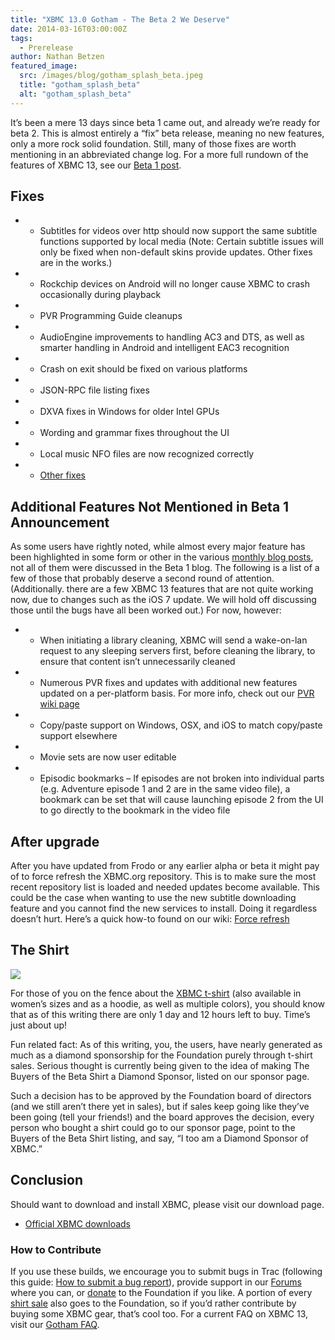 ```yaml
---
title: "XBMC 13.0 Gotham - The Beta 2 We Deserve"
date: 2014-03-16T03:00:00Z
tags:
  - Prerelease
author: Nathan Betzen
featured_image:
  src: /images/blog/gotham_splash_beta.jpeg
  title: "gotham_splash_beta"
  alt: "gotham_splash_beta"
---
```


It’s been a mere 13 days since beta 1 came out, and already we’re ready for beta 2. This is almost entirely a “fix” beta release, meaning no new features, only a more rock solid foundation. Still, many of those fixes are worth mentioning in an abbreviated change log. For a more full rundown of the features of XBMC 13, see our [Beta 1 post](https://kodi.wiki/xbmc-13-0-gotham-beta1-rises/ "beta1").

## Fixes

- - Subtitles for videos over http should now support the same subtitle functions supported by local media (Note: Certain subtitle issues will only be fixed when non-default skins provide updates. Other fixes are in the works.)
- - Rockchip devices on Android will no longer cause XBMC to crash occasionally during playback
- - PVR Programming Guide cleanups
- - AudioEngine improvements to handling AC3 and DTS, as well as smarter handling in Android and intelligent EAC3 recognition
- - Crash on exit should be fixed on various platforms
- - JSON-RPC file listing fixes
- - DXVA fixes in Windows for older Intel GPUs
- - Wording and grammar fixes throughout the UI
- - Local music NFO files are now recognized correctly
- - [Other fixes](https://github.com/xbmc/xbmc/compare/Gotham_beta1...Gotham_beta2)

## Additional Features Not Mentioned in Beta 1 Announcement

As some users have rightly noted, while almost every major feature has been highlighted in some form or other in the various [monthly blog posts](https://kodi.wiki/tag/gotham/ "XBMC monthly alpha posts"), not all of them were discussed in the Beta 1 blog. The following is a list of a few of those that probably deserve a second round of attention. (Additionally. there are a few XBMC 13 features that are not quite working now, due to changes such as the iOS 7 update. We will hold off discussing those until the bugs have all been worked out.) For now, however:

- - When initiating a library cleaning, XBMC will send a wake-on-lan request to any sleeping servers first, before cleaning the library, to ensure that content isn’t unnecessarily cleaned
- - Numerous PVR fixes and updates with additional new features updated on a per-platform basis. For more info, check out our [PVR wiki page](https://kodi.wiki/view/PVR "PVR for XBMC wiki page")
- - Copy/paste support on Windows, OSX, and iOS to match copy/paste support elsewhere
- - Movie sets are now user editable
- - Episodic bookmarks – If episodes are not broken into individual parts (e.g. Adventure episode 1 and 2 are in the same video file), a bookmark can be set that will cause launching episode 2 from the UI to go directly to the bookmark in the video file

## After upgrade

After you have updated from Frodo or any earlier alpha or beta it might pay of to force refresh the XBMC.org repository. This is to make sure the most recent repository list is loaded and needed updates become available. This could be the case when wanting to use the new subtitle downloading feature and you cannot find the new services to install. Doing it regardless doesn’t hurt. Here’s a quick how-to found on our wiki: [Force refresh](https://kodi.wiki/view/Add-on_manager)

## The Shirt

[![](https://images.teespring.com/shirt_pic/452953/7/355/front.jpeg?v=2014-03-04-05-35)](https://teespring.com/xbmcbeta1shirt)

For those of you on the fence about the [XBMC t-shirt](https://teespring.com/xbmcbeta1shirt "XBMC Shirt") (also available in women’s sizes and as a hoodie, as well as multiple colors), you should know that as of this writing there are only 1 day and 12 hours left to buy. Time’s just about up!

Fun related fact: As of this writing, you, the users, have nearly generated as much as a diamond sponsorship for the Foundation purely through t-shirt sales. Serious thought is currently being given to the idea of making The Buyers of the Beta Shirt a Diamond Sponsor, listed on our sponsor page.

Such a decision has to be approved by the Foundation board of directors (and we still aren’t there yet in sales), but if sales keep going like they’ve been going (tell your friends!) and the board approves the decision, every person who bought a shirt could go to our sponsor page, point to the Buyers of the Beta Shirt listing, and say, “I too am a Diamond Sponsor of XBMC.”

## Conclusion

Should want to download and install XBMC, please visit our download page.

- [Official XBMC downloads](https://kodi.wiki/download/)

### How to Contribute

If you use these builds, we encourage you to submit bugs in Trac (following this guide: [How to submit a bug report](https://kodi.wiki/view/HOW-TO:Submit_a_bug_report)), provide support in our [Forums](https://forum.kodi.tv/ "XBMC Forums") where you can, or [donate](https://kodi.wiki/contribute/donate/ "XBMC Foundation Donations") to the Foundation if you like. A portion of every [shirt sale](https://teespring.com/xbmcbeta1shirt "XBMC Shirt Sale") also goes to the Foundation, so if you’d rather contribute by buying some XBMC gear, that’s cool too. For a current FAQ on XBMC 13, visit our [Gotham FAQ](<https://kodi.wiki/view/XBMC_v13_(Gotham)_FAQ> "XBMC 13 FAQ").
